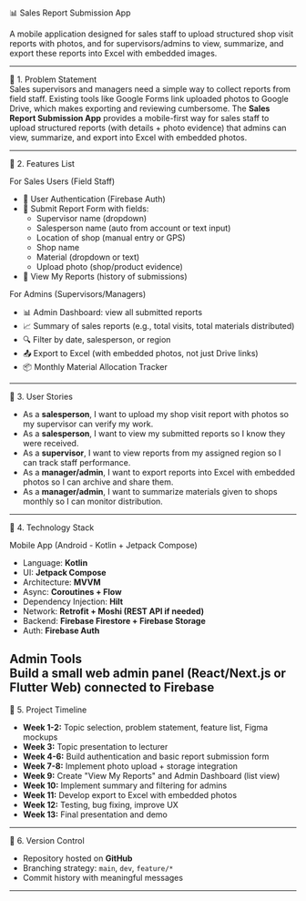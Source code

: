  📊 Sales Report Submission App  

A mobile application designed for sales staff to upload structured shop visit reports with photos, and for supervisors/admins to view, summarize, and export these reports into Excel with embedded images.  

---

🔹 1. Problem Statement  
Sales supervisors and managers need a simple way to collect reports from field staff. Existing tools like Google Forms link uploaded photos to Google Drive, which makes exporting and reviewing cumbersome. The **Sales Report Submission App** provides a mobile-first way for sales staff to upload structured reports (with details + photo evidence) that admins can view, summarize, and export into Excel with embedded photos.  

---

🔹 2. Features List  

For Sales Users (Field Staff)  
- 🔑 User Authentication (Firebase Auth)  
- 📝 Submit Report Form with fields:  
  - Supervisor name (dropdown)  
  - Salesperson name (auto from account or text input)  
  - Location of shop (manual entry or GPS)  
  - Shop name  
  - Material (dropdown or text)  
  - Upload photo (shop/product evidence)  
- 📂 View My Reports (history of submissions)  

For Admins (Supervisors/Managers)  
- 📊 Admin Dashboard: view all submitted reports  
- 📈 Summary of sales reports (e.g., total visits, total materials distributed)  
- 🔍 Filter by date, salesperson, or region  
- 📤 Export to Excel (with embedded photos, not just Drive links)  
- 📦 Monthly Material Allocation Tracker  

---

🔹 3. User Stories  
- As a **salesperson**, I want to upload my shop visit report with photos so my supervisor can verify my work.  
- As a **salesperson**, I want to view my submitted reports so I know they were received.  
- As a **supervisor**, I want to view reports from my assigned region so I can track staff performance.  
- As a **manager/admin**, I want to export reports into Excel with embedded photos so I can archive and share them.  
- As a **manager/admin**, I want to summarize materials given to shops monthly so I can monitor distribution.  

---

🔹 4. Technology Stack  

Mobile App (Android - Kotlin + Jetpack Compose)  
- Language: **Kotlin**  
- UI: **Jetpack Compose**  
- Architecture: **MVVM**  
- Async: **Coroutines + Flow**  
- Dependency Injection: **Hilt**  
- Network: **Retrofit + Moshi (REST API if needed)**  
- Backend: **Firebase Firestore + Firebase Storage**  
- Auth: **Firebase Auth**  

Admin Tools  
Build a small **web admin panel** (React/Next.js or Flutter Web) connected to Firebase  
---

🔹 5. Project Timeline  

- **Week 1-2:** Topic selection, problem statement, feature list, Figma mockups  
- **Week 3:** Topic presentation to lecturer  
- **Week 4-6:** Build authentication and basic report submission form  
- **Week 7-8:** Implement photo upload + storage integration  
- **Week 9:** Create "View My Reports" and Admin Dashboard (list view)  
- **Week 10:** Implement summary and filtering for admins  
- **Week 11:** Develop export to Excel with embedded photos  
- **Week 12:** Testing, bug fixing, improve UX  
- **Week 13:** Final presentation and demo  

---

🔹 6. Version Control  
- Repository hosted on **GitHub**  
- Branching strategy: `main`, `dev`, `feature/*`  
- Commit history with meaningful messages  

---
